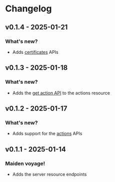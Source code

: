 # Changelog

## v0.1.4 - 2025-01-21

### What's new?

- Adds [certificates](https://docs.hetzner.cloud/#certificates) APIs

## v0.1.3 - 2025-01-18

### What's new?

- Adds the [get action API](https://docs.hetzner.cloud/#actions-get-an-action) to the actions resource

## v0.1.2 - 2025-01-17

### What's new?

- Adds support for the [actions](https://docs.hetzner.cloud/#actions) APIs

## v0.1.1 - 2025-01-14

### Maiden voyage!

- Adds the server resource endpoints
